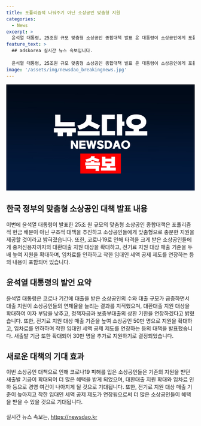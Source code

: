 ```yaml
---
title: 포퓰리즘적 나눠주기 아닌 소상공인 맞춤형 지원
categories:
  - News
excerpt: >
  윤석열 대통령, 25조원 규모 맞춤형 소상공인 종합대책 발표 윤 대통령이 소상공인에게 포퓰리즘적 현금 지원이 아닌 맞춤형 지원을 약속하며, 저신용자에서 중저신용자까지 대환대출 지원 대상을 확대하고, 정책자금과 보증부대출 상환 기한을 5년까지 연장하는 등의 정책을 발표했다. 코로나19 피해 소상공인을 위한 새출발 기금도 확대하고, 임차료 인하와 착한 임대인 세액 공제 제도도 연장될 예정이다. 
feature_text: >
  ## adskorea 실시간 뉴스 속보입니다.

  윤석열 대통령, 25조원 규모 맞춤형 소상공인 종합대책 발표 윤 대통령이 소상공인에게 포퓰리즘적 현금 지원이 아닌 맞춤형 지원을 약속하며, 저신용자에서 중저신용자까지 대환대출 지원 대상을 확대하고, 정책자금과 보증부대출 상환 기한을 5년까지 연장하는 등의 정책을 발표했다. 코로나19 피해 소상공인을 위한 새출발 기금도 확대하고, 임차료 인하와 착한 임대인 세액 공제 제도도 연장될 예정이다. 
image: '/assets/img/newsdao_breakingnews.jpg'
---
```


<p><img src="/assets/img/newsdao_breakingnews.jpg" alt="adskorea 속보" /></p>

<h2 data-ke-size="size26">한국 정부의 맞춤형 소상공인 대책 발표 내용</h2>

<p>이번에 윤석열 대통령이 발표한 25조 원 규모의 맞춤형 소상공인 종합대책은 포퓰리즘적 현금 배분이 아닌 구조적 대책을 추진하고 소상공인들에게 맞춤형으로 충분한 지원을 제공할 것이라고 밝혀졌습니다. 또한, 코로나19로 인해 타격을 크게 받은 소상공인들에게 중저신용자까지의 대환대출 지원 대상을 확대하고, 전기료 지원 대상 매출 기준을 두 배 높여 지원을 확대하며, 임차료를 인하하고 착한 임대인 세액 공제 제도를 연장하는 등의 내용이 포함되어 있습니다.</p>

<h2 data-ke-size="size26">윤석열 대통령의 발언 요약</h2>

<p>윤석열 대통령은 코로나 기간에 대출을 받은 소상공인의 수와 대출 규모가 급증하면서 대출 지원이 소상공인들의 연체율을 늘리는 결과를 지적했으며, 대환대출 지원 대상을 확대하여 이자 부담을 낮추고, 정책자금과 보증부대출의 상환 기한을 연장하겠다고 밝혔습니다. 또한, 전기료 지원 대상 매출 기준을 높여 소상공인 50만 명으로 지원을 확대하고, 임차료를 인하하며 착한 임대인 세액 공제 제도를 연장하는 등의 대책을 발표했습니다. 새출발 기금 또한 확대되어 30만 명을 추가로 지원하기로 결정되었습니다.</p>

<h2 data-ke-size="size26">새로운 대책의 기대 효과</h2>

<p>이번 소상공인 대책으로 인해 코로나19 피해를 입은 소상공인들은 기존의 지원을 받던 새출발 기금이 확대되어 더 많은 혜택을 받게 되었으며, 대환대출 지원 확대와 임차료 인하 등으로 경영 여건이 나아지게 될 것으로 기대됩니다. 또한, 전기료 지원 대상 매출 기준이 높아지고 착한 임대인 세액 공제 제도가 연장됨으로써 더 많은 소상공인들이 혜택을 받을 수 있을 것으로 기대됩니다.</p>

<div class="rating-wrap" style="clear: both; margin: 20px 0; text-align: center;">
  <div id="dk_siderating-59082" data-id="59082"></div>
  <script async src="https://www.dreamkiss.co.kr/widget/embeds/rating"></script>
</div>
실시간 뉴스 속보는, <a href="https://newsdao.kr" rel="dofollow">https://newsdao.kr</a>


